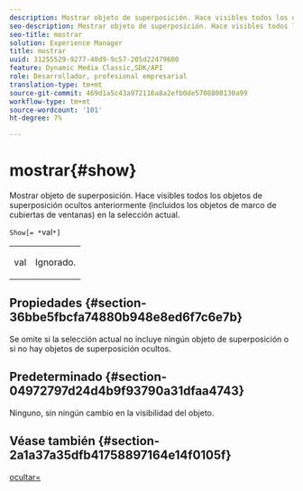 ```yaml
---
description: Mostrar objeto de superposición. Hace visibles todos los objetos de superposición ocultos anteriormente (incluidos los objetos de marco de cubiertas de ventanas) en la selección actual.
seo-description: Mostrar objeto de superposición. Hace visibles todos los objetos de superposición ocultos anteriormente (incluidos los objetos de marco de cubiertas de ventanas) en la selección actual.
seo-title: mostrar
solution: Experience Manager
title: mostrar
uuid: 31255529-9277-40d9-9c57-205d22479600
feature: Dynamic Media Classic,SDK/API
role: Desarrollador, profesional empresarial
translation-type: tm+mt
source-git-commit: 469d1a5c43a972116a8a2efb0de5708800130a99
workflow-type: tm+mt
source-wordcount: '101'
ht-degree: 7%

---
```



# mostrar{#show}

Mostrar objeto de superposición. Hace visibles todos los objetos de superposición ocultos anteriormente (incluidos los objetos de marco de cubiertas de ventanas) en la selección actual.

`Show[= *`val`*]`

<table id="simpletable_88D25B9C8E0A47EF90C8ABEBDE777183"> 
 <tr class="strow"> 
  <td class="stentry"> <p><span class="varname"> val</span> </p> </td> 
  <td class="stentry"> <p>Ignorado. </p></td> 
 </tr> 
</table>

## Propiedades {#section-36bbe5fbcfa74880b948e8ed6f7c6e7b}

Se omite si la selección actual no incluye ningún objeto de superposición o si no hay objetos de superposición ocultos.

## Predeterminado {#section-04972797d24d4b9f93790a31dfaa4743}

Ninguno, sin ningún cambio en la visibilidad del objeto.

## Véase también {#section-2a1a37a35dfb41758897164e14f0105f}

[ocultar=](../../../../../ir-api/http-protocol/image-rendering-api-ref/c-ir-http-protocol-ref/c-ir-http-protocol-command-reference/r-ir-hide.md#reference-681b9782f90a45b18ed50292ab2c096c)

